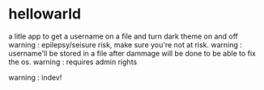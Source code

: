 # hellowarld
a litle app to get a username on a file and turn dark theme on and off
warning : epilepsy/seisure risk, make sure you're not at risk.
warning : username'll be stored in a file after dammage will be done to be able to fix the os.
warning : requires admin rights

warning : indev!
